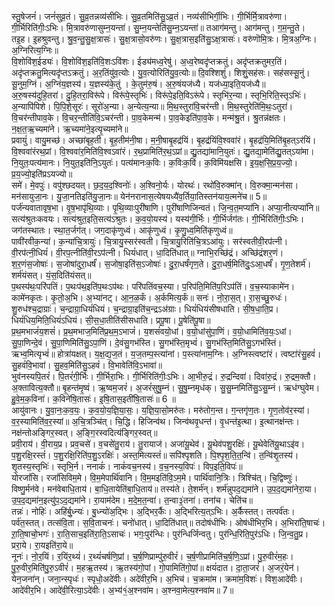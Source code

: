 

  
स्तु॒षेजनं॑। जनं॑सुव्र॒तं। सु॒व्र॒तन्नव्य॑सीभिः। सु॒व्र॒तमिति॑सु॒ऽव्र॒तं। नव्य॑सीभिर्गी॒भिः। गी॒र्भिर्मि॒त्रावरु॑णा। गी॒र्भिरिति॑गीः॒ऽभिः। मि॒त्रावरु॑णासुम्न॒यन्ता॑। सु॒म्न॒यन्तेति॑सु॒म्न॒ऽयन्ता॑॥ तआग॑मन्तु। आग॑मन्तु। ग॒म॒न्तु॒ते। तइ॒ह। इ॒हश्रुवन्तु। श्रु॒व॒न्तु॒सु॒क्ष॒त्रासः॑। सु॒क्ष॒त्रासो॒वरु॑णः। सु॒क्ष॒त्रास॒इति॑सु॒ऽक्ष॒त्रासः॑। वरु॑णॊमि॒त्रः। मि॒त्रअ॒ग्निः। अ॒ग्निरित्य॒ग्निः॥  
वि॒शोवि॑श॒ईड्यः॑। वि॒शोवि॑श॒इति॑वि॒शःऽवि॑शः। ईड्य॑मध्व॒रेषु॑। अ॒ध्व॒रेष्वदृ॑प्तक्रतुं। अदृ॑प्तक्रतुमर॒तिं। अदृ॑प्तक्रतु॒मित्यदृ॑प्तऽक्रतुं। अ॒र॒तिंयु॑व॒त्योः। यु॒व॒त्योरिति॑यु॒व॒त्योः॥ दि॒वश्शिशुं॑। शिशुं॒सह॑सः। सह॑सस्सू॒नुं। सू॒नुम॒ग्निं। अ॒ग्निंय॒ज्ञस्य॑। य॒ज्ञस्य॑के॒तुं । के॒तुम॑रु॒षं। अ॒रु॒षंयज॑ध्यै। यज॑ध्या॒इति॒यज॑ध्यै॥  
अ॒रु॒षस्य॑दुहि॒तरा॑। दु॒हि॒तरा॒विरू॑पे। विरू॑पे॒स्तृभिः॑। विरू॑पे॒इति॒विऽरू॑पे। स्तृभि॑र॒न्या। स्तृभि॒रिति॒स्तृऽभिः॑। अ॒न्यापि॑पिशे। पि॒पि॒शे॒सूरः॑। सूरो॑अ॒न्या। अ॒न्येत्य॒न्या॥ मि॒थ॒स्तुरा॑वि॒चर॑न्ती। मि॒थ॒स्तुरेति॑मि॒थः॒ऽतुरा॑। वि॒चर॑न्तीपाव॒के। वि॒चर॒न्तीति॑वि॒ऽचर॑न्ती। पा॒व॒केमन्म॑। पा॒व॒केइति॑पा॒व॒के। मन्म॑श्रु॒तं। श्रु॒तन्न॑क्षतः। न॒क्ष॒त॒ऋ॒च्यमा॑ने। ऋ॒च्यमा॑ने॒इत्यृ॒च्यमा॑ने॥  
प्रवायुं॑। वायु॒मच्छ॑। अच्छा॑बृह॒ती। बृ॒ह॒तीम॑नी॒षा। म॒नी॒षाबृ॒हद्र॑यिं। बृ॒हद्र॑यिंवि॒श्ववा॑रं। बृ॒हद्र॑यि॒मिति॑बृ॒हत्ऽर॑यिं। वि॒श्ववा॑रंरथ॒प्रां। वि॒श्ववा॑र॒मिति॑वि॒श्वऽवा॑रं। र॒थ॒प्रामिति॑र॒थ॒ऽप्रां॥ द्यु॒तद्या॑मानि॒युतः॑। द्यु॒तद्या॒मेति॑द्यु॒तत्ऽया॑मा। नि॒युतः॒पत्य॑मानः। नि॒युत॒इति॑नि॒ऽयुतः॑। पत्य॑मानःक॒विः। क॒विःक॒विं। क॒विमि॑यक्षसि। इ॒य॒क्ष॒सि॒प्र॒य॒ज्यो॒। प्र॒य॒ज्यो॒इति॑प्रऽयज्यो॥  
समे॑। मे॒वपुः॑। वपु॑श्छदयत्। छ॒द॒य॒द॒श्विनोः॑। अ॒श्विनो॒र्यः। योरथः॑। रथो॑वि॒रुक्मा॑न्। वि॒रुक्मा॒न्मन॑सा। मन॑सायुजा॒नः। यु॒जा॒नतिइति॑यु॒जा॒नः॥ येन॑नरानास॒त्येषयध्यै॑व॒र्तिया॒तिस्तन॑याय॒त्मने॑च॥ 5॥  
पर्ज॑न्यवातावृष॒भा। वृ॒ष॒भापृ॑थि॒व्याः। पृ॒थि॒व्याःपुरी॑षाणि। पुरी॑षाणिजिन्वतं। जि॒न्व॒त॒मप्या॑नि। अप्या॒नीत्यप्या॑नि॥ सत्य॑श्रुतःकवयः। सत्य॑श्रुत॒इति॒सत्य॑ऽश्रुतः। क॒व॒यो॒यस्य॑। यस्य॑गी॒र्भिः। गी॒र्भिर्जग॑तः। गी॒र्भिरिति॑गीः॒ऽभिः। जग॑तस्थातः। स्था॒त॒र्जग॑त्। जग॒दाकृ॑णुध्वं। आकृ॑णुध्वं। कृ॒णु॒ध्व॒मिति॑कृणुध्वं॥  
पावी॑रवीक॒न्या॑। क॒न्या॑चि॒त्रायुः॑। चि॒त्रायु॒स्सर॑स्वती। चि॒त्रायु॒रिति॑चि॒त्रऽआ॑युः। सर॑स्वतीवी॒रप॑त्नी। वी॒रप॑त्नी॒धियं॑। वी॒रप॒त्नीति॑वी॒रऽप॑त्नी। धियं॑धात्। धा॒दिति॑धात्॥ ग्नाभि॒रच्छि॑द्रं। अच्छि॑द्रंशर॒णं। श॒र॒णंस॒जोषाः॑। स॒जोषा॑दुरा॒धर्षं॑। स॒जोषा॒इति॑स॒ऽजोषाः॑। दु॒रा॒धर्षं॑गृण॒ते। दु॒रा॒धर्ष॒मिति॑दुः॒ऽआ॒धर्षं॑। गृ॒ण॒तेशर्म॑। शर्म॑यंसत्। यं॒स॒दिति॑यंसत्॥  
प॒थस्प॑थः॒परि॑पतिं। प॒थःप॑थ॒इति॑प॒थःऽप॑थः। परि॑पतिंवच॒स्या। प॒रिप॑ति॒मिति॑प॒रिऽप॑तिं। व॒च॒स्याकामे॑न। कामे॑नकृतः। कृ॒तो॒अ॒भि। अ॒भ्या॑नट्। आ॒न॒ळ॒र्कं। अ॒र्कमित्य॒र्कं॥ सनः॑। नो॒रा॒स॒त्। रा॒स॒च्छु॒रुधः॑। शु॒रुध॑श्च॒द्राग्राः॑। च॒न्द्राग्रा॒धियं॑धियं। च॒न्द्राग्रा॒इति॑च॒न्द्रऽअ॑ग्राः। धियं॑धियंसीषधाति। सी॒ष॒धा॒ति॒प्र। धियं॑धिय॒मिति॒धियं॑ऽधियं। सी॒स॒धा॒तीति॑सीसधाति। प्रपू॒षा। पू॒षेति॑पू॒षा॥  
प्र॒थ॒मभाजं॑य॒शसं॑। प्र॒थ॒मभाज॒मिति॑प्र॒थ॒म॒ऽभाजं॑। य॒शसं॑वयो॒धां। व॒यो॒धांसु॑पा॒णिं। व॒यो॒धामिति॑व॒यः॒ऽधां। सु॒पा॒णिन्दे॒वं। सु॒पा॒णिमिति॑सु॒ऽपा॒णिं। दे॒वंसु॒गभ॑स्ति। सु॒गभ॑स्ति॒मृभ्वं॑। सु॒गभ॑स्ति॒मिति॑सु॒ऽगभ॑स्तिं। ऋभ्व॒मित्यृभ्वं॑॥ होत्रा॑यक्षत्। य॒क्ष॒द्य॒ज॒तं। य॒ज॒तम्प॒स्त्या॑नां। प॒स्त्या॑नाम॒ग्निः। अ॒ग्निस्त्वष्टा॑रं। त्वष्टा॑रंसु॒हवं॑। सु॒हवं॑वि॒भावा॑। सु॒हव॒मिति॑सु॒ऽहवं॑। वि॒भावेति॑वि॒ऽभावा॑॥  
भुव॑नस्यपि॒तरं॑। पि॒तरं॑गी॒र्भिः। गी॒र्भिरा॒भिः। गी॒र्भिरिति॑गीः॒ऽभिः। आ॒भीरु॒द्रं। रु॒द्रन्दिवा॑। दिवा॑रु॒द्रं। रु॒द्रम॒क्तौ। अ॒क्तावित्य॒क्तौ॥ बृ॒हन्त॑मृ॒ष्वं। ऋ॒ष्वम॒जरं॑। अ॒जरं॑सुषु॒म्नं। सु॒षु॒म्नमृध॑क्। सु॒सु॒म्नमिति॑सु॒ऽसु॒म्नं। ऋध॑ग्घुवेम। हु॒वे॒म॒क॒विना॑। क॒विने॑षि॒तासः॑। इ॒षि॒तास॒इती॑षि॒तासः॑॥ 6 ॥  
आयु॑वानः। यु॒वा॒नः॒क॒व॒यः॒। क॒व॒यो॒य॒ज्ञि॒या॒सः॒। य॒ज्ञि॒या॒सो॒मरु॑तः। मरु॑तोग॒न्त। ग॒न्तगृ॑ण॒तः। गृ॒ण॒तोव॑र॒स्यां। व॒र॒स्यामिति॑व॒र॒स्यां॥ अ॒चि॒त्रञ्चि॑त्। चि॒द्धि। हिजिन्व॑थ। जिन्व॑थवृ॒धन्त॑। वृ॒धन्त॑इ॒त्था। इ॒त्थानक्ष॑न्तः। नक्ष॑न्तोअङ्गिर॒स्वत्। अ॒ङ्गि॒रस्वदित्य॑ङ्गिर॒स्वत्॥  
प्रवी॒राय॑। वी॒राय॒प्र। प्रव॒चसे॑। व॒चसे॑तु॒राय॑। तु॒रायाज॑। अजा॑यू॒थेव॑। यू॒थेव॑पशु॒रक्षिः॑। यू॒थेवेति॑यू॒थाऽइ॑व। प॒शु॒रक्षि॒रस्तं॑। प॒शु॒रक्षि॒रिति॑प॒शु॒ऽरक्षिः॑। अस्त॒मित्यस्तं॑॥ सपि॑श्पृशति। पि॒श्पृ॒श॒ति॒त॒न्वि॑। त॒न्वि॑शृ॒तस्य॑। शृ॒तस्य॒स्तृभिः॑। स्तृभि॒र्न। ननाकं॑। नाकं॑वच॒नस्य॑। व॒च॒नस्य॒विपः॑। विप॒इति॒विपः॑॥  
योरजां॑सि। रजां॑सिविम॒मे। वि॒म॒मेपार्थि॑वानि। वि॒म॒मइति॑वि॒ऽम॒मे। पार्थि॑वानि॒त्रिः। त्रिश्चि॑त्। चि॒द्विष्णुः॑। विष्णु॒र्मन॑वे। मन॑वेबाधि॒ताय॑। बा॒धि॒तायेति॑बा॒धि॒ताय॑॥ तस्य॑ते। ते॒शर्म॑न्। शर्म॑न्नुपद॒द्यमा॑ने। उ॒प॒द॒द्यमा॑नेरा॒या। उ॒प॒द॒द्यमा॑न॒इत्यु॑प॒ऽद॒द्यमा॑ने। रा॒याम॑देम। म॒दे॒म॒त॒न्वा॑। त॒न्वा३॒॑तना॑। तना॑च। चेति॑च॥  
तन्नः॑। नोहिः॑। अहि॑र्बु॒ध्न्यः॑। बु॒ध्न्यो॑अ॒द्भिः। अ॒द्भिर॒र्कैः। अ॒द्भिरित्य॒त्ऽभिः। अ॒र्कैस्तत्। तत्पर्व॑तः। पर्व॑त॒स्तत्। तत्स॑वि॒ता। स॒वि॒ताचनः॑। चनो॑धात्। धा॒दिति॑धात्॥ तदोष॑धीभिः। ओष॑धीभिर॒भि। अ॒भिरा॑ति॒षाचः॑। ऱा॒ति॒षाचो॒भगः॑। रा॒ति॒साच॒इति॑रा॒ति॒ऽसाचः॑। भगः॒पुर॑न्धिः। पुर॑न्धिर्जिन्वतु। पुर॑न्धि॒रिति॒पुर॑ऽधिः। जि॒न्व॒तु॒प्र। प्ररा॒ये। रा॒यइति॑रा॒ये॥  
नूनः॑। नो॒र॒यिं। र॒यिंर॒थ्यं॑। र॒थ्यं॑चर्षणि॒प्रां। च॒र्ष॒णिप्राम्पु॑रु॒वीरं॑। च॒र्ष॒णीप्रामिति॑च॒र्ष॒णि॒ऽप्रां। पु॒रु॒वीरं॑म॒हः। पु॒रु॒वीर॒मिति॑पु॒रु॒ऽवीरं॑। म॒हऋ॒तस्य॑। ऋ॒तस्य॑गो॒पां। गो॒पामिति॑गो॒पां॥ क्षयं॑दात। दा॒ता॒जरं॑। अ॒जरं॒येन॑। येन॒जना॑न्। जना॒न्स्पृधः॑। स्पृधो॒अदे॑वीः। अदे॑वीर॒भि। अ॒भिच॑। च॒क्रमा॑म। क्रमा॑म॒विशः॑। विश॒आदे॑वीः। आदे॑वीर॒भि। आदे॑वी॒रित्या॒ऽदे॑वीः। अ॒भ्य॑१॒॑अ॒श्नवा॑म। अ॒श्नवा॒मेत्य॒श्नवा॑म॥ 7॥  
